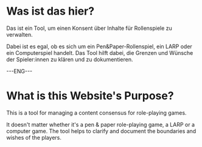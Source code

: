 # Was ist das hier?
Das ist ein Tool, um einen Konsent über Inhalte für Rollenspiele zu verwalten.

Dabei ist es egal, ob es sich um ein Pen&Paper-Rollenspiel, ein LARP oder ein Computerspiel handelt.
Das Tool hilft dabei, die Grenzen und Wünsche der Spieler:innen zu klären und zu dokumentieren.

---ENG---

# What is this Website's Purpose?
This is a tool for managing a content consensus for role-playing games.

It doesn't matter whether it's a pen & paper role-playing game, a LARP or a computer game.
The tool helps to clarify and document the boundaries and wishes of the players.
